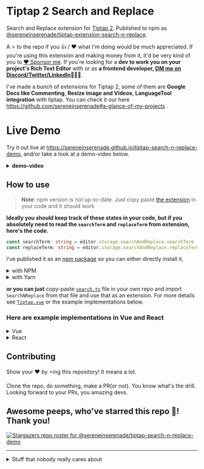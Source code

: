# Tiptap 2 Search and Replace

Search and Replace extension for [Tiptap 2](https://tiptap.dev). Published to npm as [@sereneinserenade/tiptap-extension-search-n-replace](https://www.npmjs.com/package/@sereneinserenade/tiptap-extension-search-n-replace).

A ⭐️ to the repo if you 👍 / ❤️  what I'm doing would be much appreciated. If you're using this extension and making money from it, it'd be very kind of you to [:heart: Sponsor me](https://github.com/sponsors/sereneinserenade). If you're looking for a **dev to work you on your project's Rich Text Editor** with or as **a frontend developer, [DM me on Discord/Twitter/LinkedIn](https://github.com/sereneinserenade)👨‍💻🤩**.

I've made a bunch of extensions for Tiptap 2, some of them are **Google Docs like Commenting**, **Resize image and Videos**, **LanguageTool integration** with tiptap. You can check it our here https://github.com/sereneinserenade#a-glance-of-my-projects .

# Live Demo

Try it out live at https://sereneinserenade.github.io/tiptap-search-n-replace-demo, and/or take a look at a demo-video below.

<details> 
  <summary> <b>demo-video</b> </summary>
  
https://user-images.githubusercontent.com/45892659/163356581-5fd38888-4e29-41d9-b64f-d17948ef7a16.mov
</details>

## How to use

> **Note**: npm version is not up-to-date. Just copy paste [the extension](./src/tiptap-extensions/searchAndReplace.ts) in your code and it should work

**Ideally you should keep track of these states in your code, but if you absolutely need to read the `searchTerm` and `replaceTerm` from extension, here's the code.**
```ts
const searchTerm: string = editor.storage.searchAndReplace.searchTerm
const replaceTerm: string = editor.storage.searchAndReplace.replaceTerm
```


I've published it as an [npm package](https://www.npmjs.com/package/@sereneinserenade/tiptap-extension-search-n-replace) so you can either directly install it, 
 
<details>
  <summary> with NPM </summary>

```
npm i @sereneinserenade/tiptap-extension-search-n-replace
```
</details>
<details>
  <summary> with Yarn </summary>

```
yarn add @sereneinserenade/tiptap-extension-search-n-replace
```
</details>

**or you can just** copy-paste [`search.ts`](src/components/search.ts) file in your own repo and import `SearchNReplace` from that file and use that as an extension. For more details see [`Tiptap.vue`](src/components/Tiptap.vue#L50-L88) or the example implementations below.


### Here are example implementations in Vue and React

<details>
  <summary> Vue </summary>

```ts
import { Editor } from "@tiptap/core";
import { SearchNReplace } from "./path/to/search-n-replace.ts/";

const editor = new Editor({
  content: "<p>Example Text</p>",
  extensions: [
    SearchNReplace.configure({
      searchResultClass: "search-result", // class to give to found items. default 'search-result'
      caseSensitive: false, // no need to explain
      disableRegex: false, // also no need to explain
    }),
  ],
});

const searchTerm = ref<string>("replace");

const replaceTerm = ref<string>("astonishing");

// you can use the commands provided by SearchNReplace extension to update the values of search and replace terms.
const updateSearchReplace = () => {
  if (!editor.value) return;
  editor.value.commands.setSearchTerm(searchTerm.value);
  editor.value.commands.setReplaceTerm(replaceTerm.value);
};
```
</details>
  
<details>
  <summary> React </summary>

```ts
import { Editor } from "@tiptap/core";
import { SearchNReplace } from "./path/to/search-n-replace.ts/";

const editor = new Editor({
  content: "<p>Example Text</p>",
  extensions: [
    SearchNReplace.configure({
      searchResultClass: "search-result", // class to give to found items. default 'search-result'
      caseSensitive: false, // no need to explain
      disableRegex: false, // also no need to explain
    }),
  ],
});

const searchTerm = useState<string>("replace");

const replaceTerm = useState<string>("astonishing");

// you can use the commands provided by SearchNReplace extension to update the values of search and replace terms.
const updateSearchReplace = () => { // you can probably use `useCallback` hook)
  if (!editor.value) return;
  editor.value.commands.setSearchTerm(searchTerm.value);
  editor.value.commands.setReplaceTerm(replaceTerm.value);
};
```
</details>



## Contributing

Show your ❤️ by ⭐️ing this repository! It means a lot.

Clone the repo, do something, make a PR(or not). You know what's the drill. Looking forward to your PRs, you amazing devs.

## Awesome peeps, who've starred this repo 🚀! Thank you!
[![Stargazers repo roster for @sereneinserenade/tiptap-search-n-replace-demo](https://reporoster.com/stars/dark/sereneinserenade/tiptap-search-n-replace-demo)](https://github.com/sereneinserenade/tiptap-search-n-replace-demo/stargazers)

---

<details>
  <summary> Stuff that nobody really cares about </summary>

  # Vue 3 + Vite

  This template should help get you started developing with Vue 3 in Vite. The template uses Vue 3 `<script setup>` SFCs, check out the [script setup docs](https://v3.vuejs.org/api/sfc-script-setup.html#sfc-script-setup) to learn more.

  ## Recommended IDE Setup

  - [VS Code](https://code.visualstudio.com/) + [Volar](https://marketplace.visualstudio.com/items?itemName=johnsoncodehk.volar)
</details>
